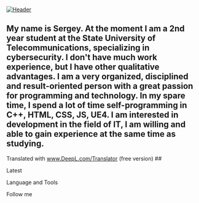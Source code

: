 [![Header](https://github.com/ser1372/ser1372/blob/main/assets/download.gif)](https://ser1372.github.io/MyCV/)

## My name is Sergey. At the moment I am a 2nd year student at the State University of Telecommunications, specializing in cybersecurity. I don't have much work experience, but I have other qualitative advantages. I am a very organized, disciplined and result-oriented person with a great passion for programming and technology. In my spare time, I spend a lot of time self-programming in C++, HTML, CSS, JS, UE4. I am interested in development in the field of IT, I am willing and able to gain experience at the same time as studying.

Translated with www.DeepL.com/Translator (free version) ##


Latest 

Language and Tools

Follow me 
